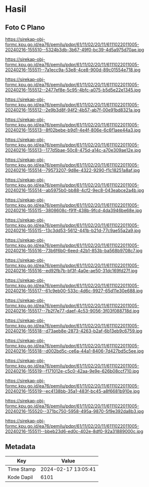 # Hasil

## Foto C Plano

https://sirekap-obj-formc.kpu.go.id/ea76/pemilu/pdpr/61/11/02/20/11/6111022011005-20240216-155510--5324b3db-3b67-49f0-bc39-4d5a975d70ae.jpg

https://sirekap-obj-formc.kpu.go.id/ea76/pemilu/pdpr/61/11/02/20/11/6111022011005-20240216-155511--7a1ecc9a-53e8-4ce8-900d-89c01554e718.jpg

https://sirekap-obj-formc.kpu.go.id/ea76/pemilu/pdpr/61/11/02/20/11/6111022011005-20240216-155512--2477ef8e-5c95-4bfc-a075-b5d5e22e1345.jpg

https://sirekap-obj-formc.kpu.go.id/ea76/pemilu/pdpr/61/11/02/20/11/6111022011005-20240216-155512--2e9b3d8f-94f2-4b57-ab7f-00e91bd8321a.jpg

https://sirekap-obj-formc.kpu.go.id/ea76/pemilu/pdpr/61/11/02/20/11/6111022011005-20240216-155513--8f02bebe-b9d1-4e4f-806e-6c6f1aee44a3.jpg

https://sirekap-obj-formc.kpu.go.id/ea76/pemilu/pdpr/61/11/02/20/11/6111022011005-20240216-155513--177d5bae-50c8-475d-a14c-a70e309ae12e.jpg

https://sirekap-obj-formc.kpu.go.id/ea76/pemilu/pdpr/61/11/02/20/11/6111022011005-20240216-155514--79573207-9d8e-4322-9290-f1c18251a8af.jpg

https://sirekap-obj-formc.kpu.go.id/ea76/pemilu/pdpr/61/11/02/20/11/6111022011005-20240216-155514--ab5975b0-bb88-4cf2-9ec8-043eabce2a4b.jpg

https://sirekap-obj-formc.kpu.go.id/ea76/pemilu/pdpr/61/11/02/20/11/6111022011005-20240216-155515--3808608c-f91f-438b-9fcd-4da3946be68e.jpg

https://sirekap-obj-formc.kpu.go.id/ea76/pemilu/pdpr/61/11/02/20/11/6111022011005-20240216-155515--13c3dd53-5612-441b-b21d-77c9ae55a2a9.jpg

https://sirekap-obj-formc.kpu.go.id/ea76/pemilu/pdpr/61/11/02/20/11/6111022011005-20240216-155516--73b6f6b0-6eed-42b1-853b-ba568b9708c7.jpg

https://sirekap-obj-formc.kpu.go.id/ea76/pemilu/pdpr/61/11/02/20/11/6111022011005-20240216-155516--ed92fb7b-bf3f-4a0e-ae50-31dc169fd27f.jpg

https://sirekap-obj-formc.kpu.go.id/ea76/pemilu/pdpr/61/11/02/20/11/6111022011005-20240216-155517--61c9eb00-533c-4d6c-9927-65d11e30e688.jpg

https://sirekap-obj-formc.kpu.go.id/ea76/pemilu/pdpr/61/11/02/20/11/6111022011005-20240216-155517--7b2f7e77-daef-4c53-9056-3f03f088718d.jpg

https://sirekap-obj-formc.kpu.go.id/ea76/pemilu/pdpr/61/11/02/20/11/6111022011005-20240216-155518--d73aeb8e-2873-4263-b2af-6b13eb9c6759.jpg

https://sirekap-obj-formc.kpu.go.id/ea76/pemilu/pdpr/61/11/02/20/11/6111022011005-20240216-155518--d002bd5c-ce6a-44a1-8406-7d427bd5c5ee.jpg

https://sirekap-obj-formc.kpu.go.id/ea76/pemilu/pdpr/61/11/02/20/11/6111022011005-20240216-155519--f171012e-c5c0-42aa-9e9e-626b08ccf710.jpg

https://sirekap-obj-formc.kpu.go.id/ea76/pemilu/pdpr/61/11/02/20/11/6111022011005-20240216-155519--ec4138bb-35a1-483f-bc45-a8f6681b910e.jpg

https://sirekap-obj-formc.kpu.go.id/ea76/pemilu/pdpr/61/11/02/20/11/6111022011005-20240216-155520--371bc750-5958-495a-9870-5f9e392da8b3.jpg

https://sirekap-obj-formc.kpu.go.id/ea76/pemilu/pdpr/61/11/02/20/11/6111022011005-20240216-155511--bbeb23d6-ed0c-402e-8df0-92a31889000c.jpg


## Metadata

| Key        | Value               |
| ---------- | ------------------- |
| Time Stamp | 2024-02-17 13:05:41 |
| Kode Dapil | 6101                |



